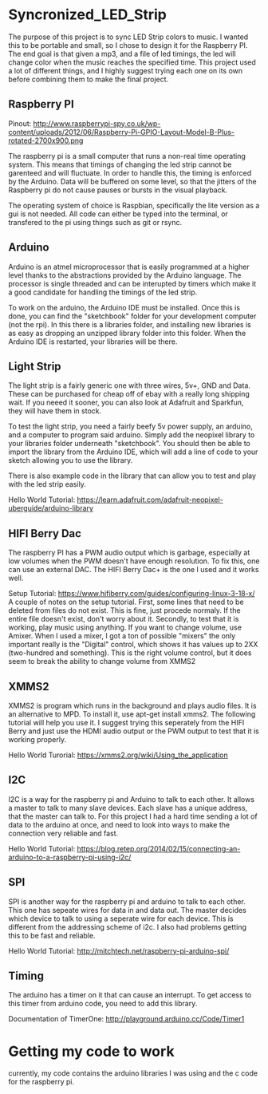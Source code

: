 # Syncronized_LED_Strip
The purpose of this project is to sync LED Strip colors to music. I wanted this to be portable and small, so I chose to design it for the Raspberry PI. The end goal is that given a mp3, and a file of led timings, the led will change color when the music reaches the specified time. This project used a lot of different things, and I highly suggest trying each one on its own before combining them to make the final project.

## Raspberry PI
Pinout:
http://www.raspberrypi-spy.co.uk/wp-content/uploads/2012/06/Raspberry-Pi-GPIO-Layout-Model-B-Plus-rotated-2700x900.png

The raspberry pi is a small computer that runs a non-real time operating system. This means that timings of changing the led strip cannot be garenteed and will fluctuate. In order to handle this, the timing is enforced by the Arduino. Data will be buffered on some level, so that the jitters of the Raspberry pi do not cause pauses or bursts in the visual playback. 

The operating system of choice is Raspbian, specifically the lite version as a gui is not needed. All code can either be typed into the terminal, or transfered to the pi using things such as git or rsync. 

## Arduino

Arduino is an atmel microprocessor that is easily programmed at a higher level thanks to the abstractions provided by the Arduino language. The processor is single threaded and can be interupted by timers which make it a good candidate for handling the timings of the led strip.

To work on the arduino, the Arduino IDE must be installed. Once this is done, you can find the "sketchbook" folder for your development computer (not the rpi). In this there is a libraries folder, and installing new libraries is as easy as dropping an unzipped library folder into this folder. When the Arduino IDE is restarted, your libraries will be there. 

## Light Strip
The light strip is a fairly generic one with three wires, 5v+, GND and Data. These can be purchased for cheap off of ebay with a really long shipping wait. If you neeed it sooner, you can also look at Adafruit and Sparkfun, they will have them in stock.

To test the light strip, you need a fairly beefy 5v power supply, an arduino, and a computer to program said arduino. 
Simply add the neopixel library to your libraries folder underneath "sketchbook". You should then be able to import the library from the Arduino IDE, which will add a line of code to your sketch allowing you to use the library.

There is also example code in the library that can allow you to test and play with the led strip easily.

Hello World Tutorial: https://learn.adafruit.com/adafruit-neopixel-uberguide/arduino-library
## HIFI Berry Dac

The raspberry PI has a PWM audio output which is garbage, especially at low volumes when the PWM doesn't have enough resolution. To fix this, one can use an external DAC. The HIFI Berry Dac+ is the one I used and it works well.

Setup Tutorial: https://www.hifiberry.com/guides/configuring-linux-3-18-x/
A couple of notes on the setup tutorial. First, some lines that need to be deleted from files do not exist. This is fine, just procede normaly. If the entire file doesn't exist, don't worry about it.
Secondly, to test that it is working, play music using anything. If you want to change volume, use Amixer. When I used a mixer, I got a ton of possible "mixers" the only important really is the "Digital" control, which shows it has values up to 2XX (two-hundred and something). This is the right volume control, but it does seem to break the ability to change volume from XMMS2

## XMMS2
XMMS2 is program which runs in the background and plays audio files. It is an alternative to MPD. To install it, use apt-get install xmms2.
The following tutorial will help you use it. I suggest trying this seperately from the HIFI Berry and just use the HDMI audio output or the PWM output to test that it is working properly.

Hello World Turorial: https://xmms2.org/wiki/Using_the_application
## I2C

I2C is a way for the raspberry pi and Arduino to talk to each other. It allows a master to talk to many slave devices. Each slave has a unique address, that the master can talk to.  For this project I had a hard time sending a lot of data to the arduino at once, and need to look into ways to make the connection very reliable and fast. 

Hello World Tutorial: https://blog.retep.org/2014/02/15/connecting-an-arduino-to-a-raspberry-pi-using-i2c/
## SPI

SPI is another way for the raspberry pi and arduino to talk to each other. This one has sepeate wires for data in and data out. The master decides which device to talk to using a seperate wire for each device. This is different from the addressing scheme of i2c. I also had problems getting this to be fast and reliable. 

Hello World Tutorial: http://mitchtech.net/raspberry-pi-arduino-spi/
## Timing

The arduino has a timer on it that can cause an interrupt. To get access to this timer from arduino code, you need to add this library. 

Documentation of TimerOne: http://playground.arduino.cc/Code/Timer1

# Getting my code to work
currently, my code contains the arduino libraries I was using and the c code for the raspberry pi. 


